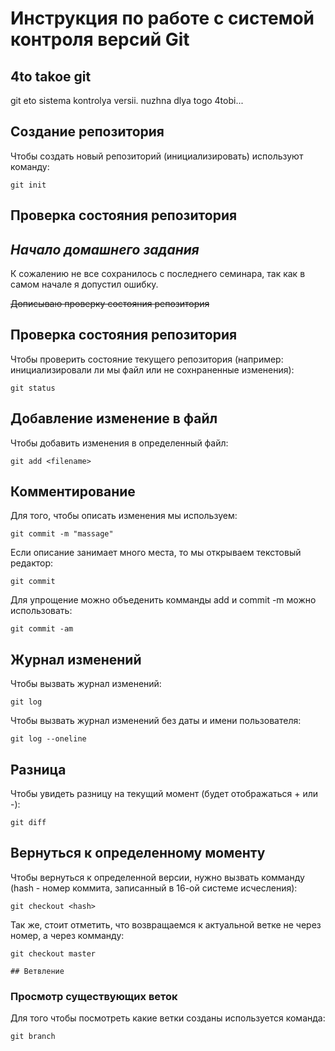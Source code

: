 # **Инструкция по работе с системой контроля версий Git**

## 4to takoe git

git eto sistema kontrolya versii. nuzhna dlya togo 4tobi...

## Создание репозитория

Чтобы создать новый репозиторий (инициализировать) используют команду:

    git init

## Проверка состояния репозитория 

## *Начало домашнего задания*

К сожалению не все сохранилось с последнего семинара, так как в самом начале я допустил ошибку.

~~Дописываю проверку состояния репозитория~~

## Проверка состояния репозитория 

Чтобы проверить состояние текущего репозитория (например: инициализировали ли мы файл или не сохнраненные изменения):

    git status

## Добавление изменение в файл

Чтобы добавить изменения в определенный файл:

    git add <filename>

## Комментирование 

Для того, чтобы описать изменения мы используем:

    git commit -m "massage"

Если описание занимает много места, то мы открываем текстовый редактор:

    git commit

Для упрощение можно объеденить комманды add и commit -m можно использовать:

    git commit -am

## Журнал изменений

Чтобы вызвать журнал изменений:

    git log

Чтобы вызвать журнал изменений без даты и имени пользователя: 

    git log --oneline 

## Разница

Чтобы увидеть разницу на текущий момент (будет отображаться + или -):

    git diff

## Вернуться к определенному моменту 

Чтобы вернуться к определенной версии, нужно вызвать комманду (hash - номер коммита, записанный в 16-ой системе исчесления):

    git checkout <hash>

Так же, стоит отметить, что возвращаемся к актуальной ветке не через номер, а через комманду:

    git checkout master

    ## Ветвление 

### Просмотр существующих веток

 Для того чтобы посмотреть какие ветки созданы используется команда:

    git branch
